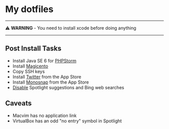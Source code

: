 # My dotfiles

----

⚠️ **WARNING** - You need to install xcode before doing anything

----

## Post Install Tasks

- Install Java SE 6 for [PHPStorm][1]
- Install [Magicento][2]
- Copy SSH keys
- Install [Twitter][3] from the App Store
- Install [Monosnap][5] from the App Store
- [Disable][4] Spotlight suggestions and Bing web searches

## Caveats

-  Macvim has no application link
-  VirtualBox has an odd "no entry" symbol in Spotlight


[1]: https://support.apple.com/kb/DL1572?locale=en_US
[2]: http://magicento.com/
[3]: https://itunes.apple.com/gb/app/twitter/id333903271
[4]: https://fix-macosx.com/
[5]: https://itunes.apple.com/gb/app/monosnap/id540348655
